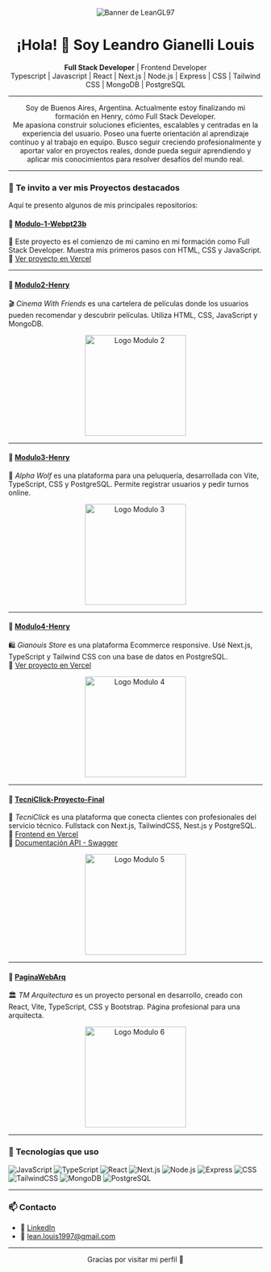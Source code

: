 <p align="center">
  <img src="https://i.imgur.com/fGOlF73.jpg" alt="Banner de LeanGL97" />
</p>

<h1 align="center">¡Hola! 👋 Soy Leandro Gianelli Louis</h1>

<p align="center">
  <b>Full Stack Developer</b> | Frontend Developer  
  <br>
  Typescript | Javascript | React | Next.js | Node.js | Express | CSS | Tailwind CSS | MongoDB | PostgreSQL
</p>

---
<p align="center">
  Soy de Buenos Aires, Argentina. Actualmente estoy finalizando mi formación en Henry, cómo Full Stack Developer.
  <br>
Me apasiona construir soluciones eficientes, escalables y centradas en la experiencia del usuario. Poseo una fuerte orientación al aprendizaje continuo y al trabajo en equipo.
Busco seguir creciendo profesionalmente y aportar valor en proyectos reales, donde pueda seguir aprendiendo y aplicar mis conocimientos para resolver desafíos del mundo real.
</p>

---
### 🚀 Te invito a ver mis Proyectos destacados

Aquí te presento algunos de mis principales repositorios:

#### 📌 [Modulo-1-Webpt23b](https://github.com/LeanGL97/Modulo-1-Webpt23b)  
🌱 Este proyecto es el comienzo de mi camino en mi formación como Full Stack Developer. Muestra mis primeros pasos con HTML, CSS y JavaScript.  
🔗 [Ver proyecto en Vercel](https://modulo-1-henry.vercel.app/)

---

#### 📌 [Modulo2-Henry](https://github.com/LeanGL97/Modulo2-Henry)  
🎬 *Cinema With Friends* es una cartelera de películas donde los usuarios pueden recomendar y descubrir películas. Utiliza HTML, CSS, JavaScript y MongoDB.
<p align="center">
  <img src="https://imgur.com/z6h8SaK.png" alt="Logo Modulo 2" width="200px" />
</p>

---

#### 📌 [Modulo3-Henry](https://github.com/LeanGL97/Modulo3-Henry)  
💈 *Alpha Wolf* es una plataforma para una peluquería, desarrollada con Vite, TypeScript, CSS y PostgreSQL. Permite registrar usuarios y pedir turnos online.
<p align="center">
  <img src="https://imgur.com/eH1za6j.png" alt="Logo Modulo 3" width="200px" />
</p>

---

#### 📌 [Modulo4-Henry](https://github.com/LeanGL97/Modulo4-Henry)  
🛍️ *Gianouis Store* es una plataforma Ecommerce responsive. Usé Next.js, TypeScript y Tailwind CSS con una base de datos en PostgreSQL.  
🔗 [Ver proyecto en Vercel](https://front-test-m4.vercel.app)
<p align="center">
  <img src="https://imgur.com/4onP0jx.png" alt="Logo Modulo 4" width="200px" />
</p>

---

#### 📌 [TecniClick-Proyecto-Final](https://github.com/LeanGL97/TecniClick-Proyecto-Final)  
🔧 *TecniClick* es una plataforma que conecta clientes con profesionales del servicio técnico. Fullstack con Next.js, TailwindCSS, Nest.js y PostgreSQL.  
🔗 [Frontend en Vercel](https://tecniclickfrontend.vercel.app/)  
📘 [Documentación API - Swagger](https://tecniclick-backend.onrender.com/api#/)
<p align="center">
  <img src="https://imgur.com/DiFK92X.png" alt="Logo Modulo 5" width="200px" />
</p>

---

#### 📌 [PaginaWebArq](https://github.com/LeanGL97/PaginaWebArq)  
🏛️ *TM Arquitectura* es un proyecto personal en desarrollo, creado con React, Vite, TypeScript, CSS y Bootstrap. Página profesional para una arquitecta.
<p align="center">
  <img src="https://imgur.com/kv4jfe6.png" alt="Logo Modulo 6" width="200px" />
</p>

---

### 🧰 Tecnologías que uso

![JavaScript](https://img.shields.io/badge/-JavaScript-black?style=flat-square&logo=javascript)
![TypeScript](https://img.shields.io/badge/-TypeScript-3178C6?style=flat-square&logo=typescript&logoColor=white)
![React](https://img.shields.io/badge/-React-61DAFB?style=flat-square&logo=react&logoColor=black)
![Next.js](https://img.shields.io/badge/-Next.js-black?style=flat-square&logo=next.js)
![Node.js](https://img.shields.io/badge/-Node.js-339933?style=flat-square&logo=node.js&logoColor=white)
![Express](https://img.shields.io/badge/-Express-black?style=flat-square&logo=express)
![CSS](https://img.shields.io/badge/-CSS3-1572B6?style=flat-square&logo=css3)
![TailwindCSS](https://img.shields.io/badge/-TailwindCSS-38B2AC?style=flat-square&logo=tailwind-css)
![MongoDB](https://img.shields.io/badge/-MongoDB-47A248?style=flat-square&logo=mongodb&logoColor=white)
![PostgreSQL](https://img.shields.io/badge/-PostgreSQL-336791?style=flat-square&logo=postgresql&logoColor=white)

---

### 📫 Contacto

- 💼 [LinkedIn](https://www.linkedin.com/in/leandro-gianelli/)
- 📧 lean.louis1997@gmail.com

---

<p align="center">
  Gracias por visitar mi perfil 🙌
</p>
